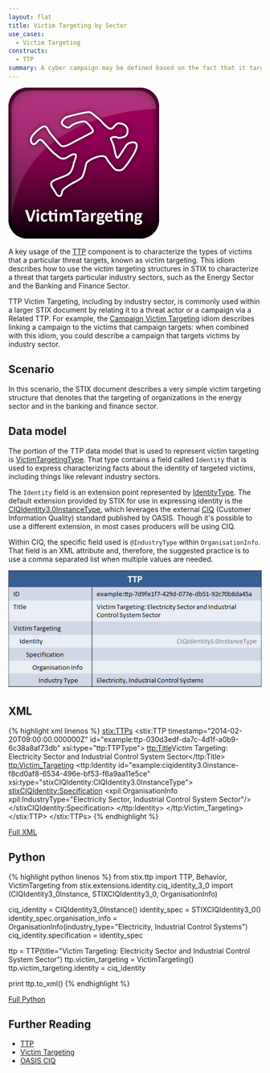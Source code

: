 ```yaml
---
layout: flat
title: Victim Targeting by Sector
use_cases:
  - Victim Targeting
constructs:
  - TTP
summary: A cyber campaign may be defined based on the fact that it targets a consistent set of victims, as defined by their nationality or industry sector (as an example). This idiom demonstrates how to express that in STIX, accomplished through the use of a related TTP.
---
```


<img src="/images/Victim Targeting.png" class="component-img" alt="Victim Targeting Icon" />

A key usage of the [TTP](/data-model/{{site.current_version}}/ttp/TTPType) component is to characterize the types of victims that a particular threat targets, known as victim targeting. This idiom describes how to use the victim targeting structures in STIX to characterize a threat that targets particular industry sectors, such as the Energy Sector and the Banking and Finance Sector.

TTP Victim Targeting, including by industry sector, is commonly used within a larger STIX document by relating it to a threat actor or a campaign via a Related TTP. For example, the [Campaign Victim Targeting](../victim-targeting) idiom describes linking a campaign to the victims that campaign targets: when combined with this idiom, you could describe a campaign that targets victims by industry sector.

## Scenario

In this scenario, the STIX document describes a very simple victim targeting structure that denotes that the targeting of organizations in the energy sector and in the banking and finance sector.

## Data model

The portion of the TTP data model that is used to represent victim targeting is [VictimTargetingType](/data-model/{{site.current_version}}/ttp/VictimTargetingType). That type contains a field called `Identity` that is used to express characterizing facts about the identity of targeted victims, including things like relevant industry sectors.

The `Identity` field is an extension point represented by [IdentityType](/data-model/{{site.current_version}}/stixCommon/IdentityType). The default extension provided by STIX for use in expressing identity is the [CIQIdentity3.0InstanceType](/data-model/{{site.current_version}}/stix-ciqidentity/CIQIdentity3.0InstanceType), which leverages the external [CIQ](https://www.oasis-open.org/committees/tc_home.php?wg_abbrev=ciq) (Customer Information Quality) standard published by OASIS. Though it's possible to use a different extension, in most cases producers will be using CIQ.

Within CIQ, the specific field used is `@IndustryType` within `OrganisationInfo`. That field is an XML attribute and, therefore, the suggested practice is to use a comma separated list when multiple values are needed.

![TTP Targeting Sector Diagram](diagram.png)

## XML

{% highlight xml linenos %}
<stix:TTPs>
    <stix:TTP timestamp="2014-02-20T09:00:00.000000Z" id="example:ttp-030d3edf-da7c-4d1f-a0b9-6c38a8af73db" xsi:type="ttp:TTPType">
        <ttp:Title>Victim Targeting: Electricity Sector and Industrial Control System Sector</ttp:Title>
        <ttp:Victim_Targeting>
            <ttp:Identity id="example:ciqidentity3.0instance-f8cd0af8-6534-496e-bf53-f6a9aa11e5ce" xsi:type="stixCIQIdentity:CIQIdentity3.0InstanceType">
                <stixCIQIdentity:Specification>
                    <xpil:OrganisationInfo xpil:IndustryType="Electricity Sector, Industrial Control System Sector"/>
                </stixCIQIdentity:Specification>
            </ttp:Identity>
        </ttp:Victim_Targeting>
    </stix:TTP>
</stix:TTPs>
{% endhighlight %}

[Full XML](victim-targeting-sector.xml)

## Python

{% highlight python linenos %}
from stix.ttp import TTP, Behavior, VictimTargeting
from stix.extensions.identity.ciq_identity_3_0 import (CIQIdentity3_0Instance, STIXCIQIdentity3_0, OrganisationInfo)

ciq_identity = CIQIdentity3_0Instance()
identity_spec = STIXCIQIdentity3_0()
identity_spec.organisation_info = OrganisationInfo(industry_type="Electricity, Industrial Control Systems")
ciq_identity.specification = identity_spec

ttp = TTP(title="Victim Targeting: Electricity Sector and Industrial Control System Sector")
ttp.victim_targeting = VictimTargeting()
ttp.victim_targeting.identity = ciq_identity

print ttp.to_xml()
{% endhighlight %}

[Full Python](victim-targeting-sector.py)

## Further Reading

* [TTP](/data-model/{{site.current_version}}/ttp/TTPType)
* [Victim Targeting](/data-model/{{site.current_version}}/ttp/VictimTargetingType)
* [OASIS CIQ](https://www.oasis-open.org/committees/tc_home.php?wg_abbrev=ciq)
